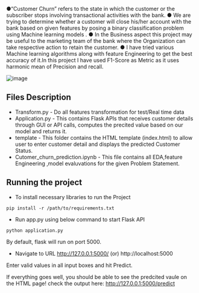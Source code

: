 ●“Customer Churn” refers to the state in which the customer or the
subscriber stops involving transactional activities with the bank.
● We are trying to determine whether a customer will close his/her account
with the bank based on given features by posing a binary classification
problem using Machine learning
models .
● In the Business aspect this project may be useful to the marketing team
of the bank where the Organization can take respective action to retain
the customer.
● I have tried various Machine learning algorithms along with feature Engineering to get the best accuracy of it.In this project I have used F1-Score as Metric as it uses harmonic mean of Precision and recall.

![image](https://user-images.githubusercontent.com/64630755/148063781-3fda4407-e0ae-42e9-8f2c-a7731ba298a8.png) 

## Files Description ## 

* Transform.py - Do all features transformation for test/Real time data
* Application.py - This contains Flask APIs that receives customer details through GUI or API calls, computes the precited value based on our model and returns it.
* template - This folder contains the HTML template (index.html) to allow user to enter customer detail and displays the predicted Customer Status.
* Cutomer_churn_prediction.ipynb - This file contains all EDA,feature Engineering ,model evaluvations for the given Problem Statement.

## Running the project ##

* To install necessary libraries to run the Project 

 `pip install -r /path/to/requirements.txt`
 
* Run app.py using below command to start Flask API 

`python application.py`

By default, flask will run on port 5000. 

* Navigate to URL http://127.0.0.1:5000/ (or) http://localhost:5000

Enter valid values in all input boxes and hit Predict.

If everything goes well, you should be able to see the predcited vaule on the HTML page! check the output here: http://127.0.0.1:5000/predict
